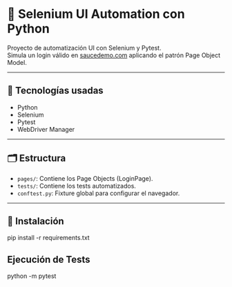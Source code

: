 # 🧪 Selenium UI Automation con Python

Proyecto de automatización UI con Selenium y Pytest.  
Simula un login válido en [saucedemo.com](https://www.saucedemo.com) aplicando el patrón Page Object Model.

---

## 🔧 Tecnologías usadas

- Python
- Selenium
- Pytest
- WebDriver Manager

---

## 🗂️ Estructura

- `pages/`: Contiene los Page Objects (LoginPage).
- `tests/`: Contiene los tests automatizados.
- `conftest.py`: Fixture global para configurar el navegador.

---

## 🚀 Instalación

pip install -r requirements.txt


## Ejecución de Tests

python -m pytest

